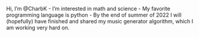 Hi, I’m @CharbK - 
I’m interested in math and science - 
My favorite programming language is python - 
By the end of summer of 2022 I will (hopefully) have finished and shared my music generator algorithm, which I am working very hard on.

